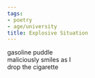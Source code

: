 ```yaml
---
tags:
- poetry
- age/university
title: Explosive Situation
---
```


gasoline puddle  
maliciously smiles as I  
drop the cigarette  
